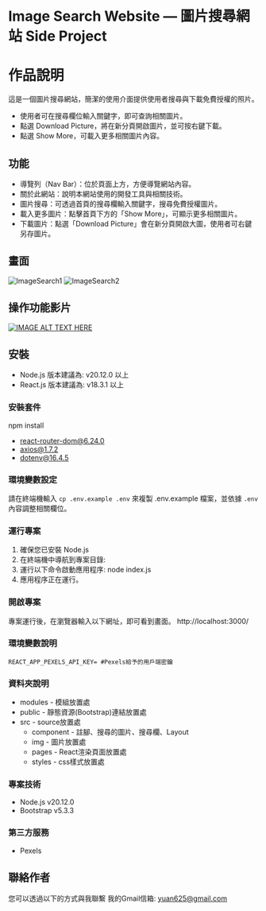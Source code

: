 # Image Search Website — 圖片搜尋網站 Side Project

# 作品說明
這是一個圖片搜尋網站，簡潔的使用介面提供使用者搜尋與下載免費授權的照片。
* 使用者可在搜尋欄位輸入關鍵字，即可查詢相關圖片。
* 點選 Download Picture，將在新分頁開啟圖片，並可按右鍵下載。
* 點選 Show More，可載入更多相關圖片內容。

## 功能
* 導覽列（Nav Bar）：位於頁面上方，方便導覽網站內容。
* 關於此網站：說明本網站使用的開發工具與相關技術。
* 圖片搜尋：可透過首頁的搜尋欄輸入關鍵字，搜尋免費授權圖片。
* 載入更多圖片：點擊首頁下方的「Show More」，可顯示更多相關圖片。
* 下載圖片：點選「Download Picture」會在新分頁開啟大圖，使用者可右鍵另存圖片。

## 畫面
![ImageSearch1](https://meee.com.tw/hHxhvKy)
![ImageSearch2](https://meee.com.tw/kMXR5fA)

## 操作功能影片
[![IMAGE ALT TEXT HERE](https://img.youtube.com/vi/zols9pIgf8U/maxresdefault.jpg)](https://www.youtube.com/watch?v=zols9pIgf8U)

## 安裝
- Node.js 版本建議為: v20.12.0 以上
- React.js 版本建議為: v18.3.1 以上

### 安裝套件
npm install
- react-router-dom@6.24.0
- axios@1.7.2
- dotenv@16.4.5

### 環境變數設定
請在終端機輸入 `cp .env.example .env` 來複製 .env.example 檔案，並依據 `.env` 內容調整相關欄位。

### 運行專案
1. 確保您已安裝 Node.js
2. 在終端機中導航到專案目錄:
3. 運行以下命令啟動應用程序: node index.js
4. 應用程序正在運行。

### 開啟專案
專案運行後，在瀏覽器輸入以下網址，即可看到畫面。
http://localhost:3000/

### 環境變數說明

```env
REACT_APP_PEXELS_API_KEY= #Pexels給予的用戶端密鑰
```

### 資料夾說明
- modules - 模組放置處
- public - 靜態資源(Bootstrap)連結放置處
- src - source放置處
  - component - 註腳、搜尋的圖片、搜尋欄、Layout
  - img - 圖片放置處
  - pages - React渲染頁面放置處
  - styles - css樣式放置處

### 專案技術
- Node.js v20.12.0
- Bootstrap v5.3.3

### 第三方服務
 - Pexels

## 聯絡作者
您可以透過以下的方式與我聯繫
我的Gmail信箱: yuan625@gmail.com
